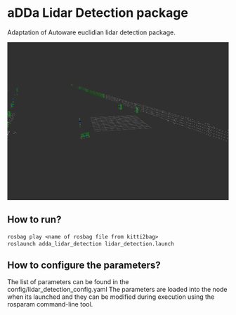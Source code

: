 # aDDa Lidar Detection package
Adaptation of Autoware euclidian lidar detection package.

<img src="lidar_detection.png"/>

## How to run?
```  
rosbag play <name of rosbag file from kitti2bag>
roslaunch adda_lidar_detection lidar_detection.launch

```  

## How to configure the parameters?
The list of parameters can be found in the config/lidar_detection_config.yaml
The parameters are loaded into the node when its launched and they can be modified during execution using the rosparam command-line tool.

